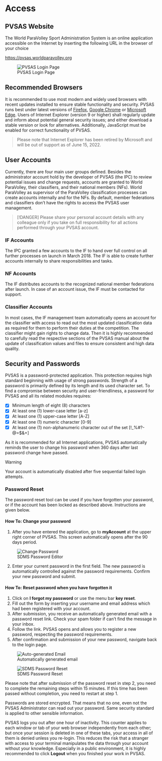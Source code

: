 # Access

## PVSAS Website 
The World ParaVolley Sport Administration System is an online application accessible on the 
Internet by inserting the following URL in the browser of your choice

<p class="text-center">
  <a href="https://pvsas.worldparavolley.org" target="_blank">https://pvsas.worldparavolley.org</a>
</p>

<figure>
  <img src="_img/figures/2.1-pvsas-login-page.png" alt="PVSAS Login Page" class="screenshot">
  <figcaption>PVSAS Login Page</figcaption>
</figure>

## Recommended Browsers 
It is recommended to use most modern and widely used browsers with recent updates 
installed to ensure stable functionality and security. PVSAS runs best under latest versions of [Firefox](https://www.mozilla.org/en-US/firefox/), [Google Chrome]([version](https://www.google.com/chrome/)) or [Microsoft Edge](https://www.microsoft.com/en-us/edge). Users of Internet Explorer (version 9 or higher) shall regularly update and inform about potential general security issues; and either download a 
stable version or look for alternatives. Additionally, JavaScript must be enabled for correct functionality of PVSAS.

> Please note that Internet Explorer has been retired by Microsoft and will be out of support as of June 15, 2022.

## User Accounts 
Currently, there are four main user groups defined. Besides the administrator account hold 
by the developer of PVSAS (the IPC) to review potential issues and change requests, 
accounts are granted to World ParaVolley, their classifiers, and their national members 
(NFs). World ParaVolley as supervisor of the ParaVolley classification processes can create 
accounts internally and for the NFs. By default, member federations and classifiers don’t 
have the rights to access the PVSAS user management. 

> [!DANGER]
> Please share your personal account details with any colleague only if you take on full responsibility for all actions performed through your PVSAS account.

### IF Accounts 
The IPC granted a few accounts to the IF to hand over full control on all further processes on 
launch in March 2018. The IF is able to create further accounts internally to share 
responsibilities and tasks.

### NF Accounts 
The IF distributes accounts to the recognized national member federations after launch. In 
case of an account issue, the IF must be contacted for support.

### Classifier Accounts 
In most cases, the IF management team automatically opens an account for the classifier 
with access to read out the most updated classification data as required for them to perform 
their duties at the competition. The classifier might gain rights to change data. Then it is 
highly recommended to carefully read the respective sections of the PVSAS manual about 
the update of classification values and files to ensure consistent and high data quality.

## Security and Passwords

PVSAS is a password-protected application. This protection requires high standard beginning with usage of strong passwords. Strength of a password is primarily defined by its length and its used character set. To find a compromise between security and user-friendliness, a password for PVSAS and all its related modules requires:

- [x] Minimum length of eight (8) characters
- [x] At least one (1) lower-case letter [a-z]
- [x] At least one (1) upper-case letter [A-Z]
- [x] At least one (1) numeric character [0-9]
- [x] At least one (1) non-alphanumeric character out of the set [!_%#?-@=$&+]

As it is recommended for all Internet applications, PVSAS automatically reminds the user to change his password when 360 days after last password change have passed.

> [!WARNING]
> Your account is automatically disabled after five sequential failed login attempts.

### Password Reset

The password reset tool can be used if you have forgotten your password, or if the account 
has been locked as described above. Instructions are given below.

#### How To: Change your password

1. After you have entered the application, go to **myAccount** at the upper right 
corner of PVSAS. This screen automatically opens after the 90 days period.


<figure>
<img src="_img/figures/2.2-sdms-password-editor.png" alt="Change Password" class="screenshot">
  <figcaption>SDMS Password Editor</figcaption>
</figure>

2. Enter your current password in the first field. The new password is automatically 
controlled against the password requirements. Confirm your new password and 
submit.

#### How To: Reset password when you have forgotten it

1. Click on **I forgot my password** or use the menu bar **key reset**. 
2. Fill out the form by inserting your username and email address which had been 
registered with your account. 
3. After submission, you receive an automatically generated email with a password reset 
link. Check your spam folder if can’t find the message in your inbox. 
4. Follow the link. PVSAS opens and allows you to register a new password, respecting 
the password requirements. 
5. After confirmation and submission of your new password, navigate back to the login 
page.

<figure>
<img src="_img/figures/2.3-password-reset-email.png" alt="Auto-generated Email" class="screenshot">
  <figcaption>Automatically generated email</figcaption>
</figure>

<figure>
<img src="_img/figures/2.4-password-reset.png" alt="SDMS Password Reset" class="screenshot">
  <figcaption>SDMS Password Reset</figcaption>
</figure>

Please note that after submission of the password reset in step 2, you need to complete the 
remaining steps within 15 minutes. If this time has been passed without completion, you 
need to restart at step 1.

Passwords are stored encrypted. That means that no one, even not the PVSAS Administrator 
can read out your password. Same security standard is applied to other sensible information.

PVSAS logs you out after one hour of inactivity. This counter applies to each window or tab of 
your web browser independently from each other; but once your session is deleted in one of 
these tabs, your access in all of them is denied unless you re-login. This reduces the risk that 
a stranger with access to your terminal manipulates the data through your account without 
your knowledge. Especially in a public environment, it is highly recommended to click **Logout**
when you finished your work in PVSAS. 